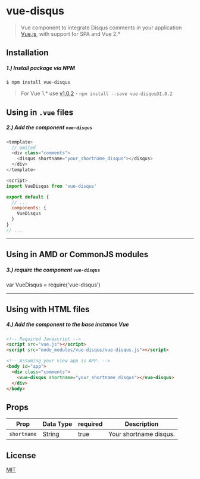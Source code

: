 # vue-disqus
> Vue component to integrate Disqus comments in your application [Vue.js](http://vuejs.org/), with support for SPA and Vue 2.*


## Installation

##### 1.) Install package via NPM

```shell
$ npm install vue-disqus
```

> For Vue 1.* use [v1.0.2](https://github.com/ktquez/vue-disqus/tree/v1.0.2) - `npm install --save vue-disqus@1.0.2` 

## Using in `.vue` files
##### 2.) Add the component `vue-disqus`
```javascript
<template>
  // omited
  <div class="comments">
    <disqus shortname="your_shortname_disqus"></disqus>
  </div>
</template>

<script>
import VueDisqus from 'vue-disqus'

export default {
  // ...
  components: {
    VueDisqus
  }
}
// ...
```

---

## Using in AMD or CommonJS modules
##### 3.) require the component `vue-disqus`

var VueDisqus = require('vue-disqus')

---

## Using with HTML files
##### 4.) Add the component to the base instance Vue

```html
<!-- Required Javascript -->
<script src="vue.js"></script>
<script src="node_modules/vue-disqus/vue-disqus.js"></script>
```

```html
<!-- Assuming your view app is APP. -->
<body id="app">
  <div class="comments">
    <vue-disqus shortname="your_shortname_disqus"></vue-disqus>
  </div>
</body>
```

## Props

Prop           | Data Type  | required  | Description
-------------- | ---------- | --------- | -----------
`shortname`    | String     | true      | Your shortname disqus.


## License

[MIT](http://opensource.org/licenses/MIT)


